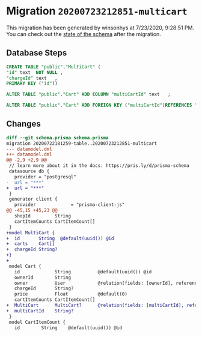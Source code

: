 # Migration `20200723212851-multicart`

This migration has been generated by winsonhys at 7/23/2020, 9:28:51 PM.
You can check out the [state of the schema](./schema.prisma) after the migration.

## Database Steps

```sql
CREATE TABLE "public"."MultiCart" (
"id" text  NOT NULL ,
"chargeId" text   ,
PRIMARY KEY ("id"))

ALTER TABLE "public"."Cart" ADD COLUMN "multiCartId" text   ;

ALTER TABLE "public"."Cart" ADD FOREIGN KEY ("multiCartId")REFERENCES "public"."MultiCart"("id") ON DELETE SET NULL ON UPDATE CASCADE
```

## Changes

```diff
diff --git schema.prisma schema.prisma
migration 20200722181259-table..20200723212851-multicart
--- datamodel.dml
+++ datamodel.dml
@@ -2,9 +2,9 @@
 // learn more about it in the docs: https://pris.ly/d/prisma-schema
 datasource db {
   provider = "postgresql"
-  url = "***"
+  url = "***"
 }
 generator client {
   provider             = "prisma-client-js"
@@ -45,15 +45,23 @@
   shopId         String
   cartItemCounts CartItemCount[]
 }
+model MultiCart {
+  id       String  @default(uuid()) @id
+  carts    Cart[]
+  chargeId String?
+}
+
 model Cart {
   id             String          @default(uuid()) @id
   ownerId        String
   owner          User            @relation(fields: [ownerId], references: [id])
   chargeId       String?
   price          Float           @default(0)
   cartItemCounts CartItemCount[]
+  MultiCart      MultiCart?      @relation(fields: [multiCartId], references: [id])
+  multiCartId    String?
 }
 model CartItemCount {
   id        String    @default(uuid()) @id
```


